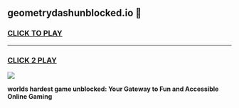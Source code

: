 
## geometrydashunblocked.io 👋
<h3>
<a href="https://premium.freeplayer.one?title=geometrydashunblocked.io&ref=14F">CLICK TO PLAY</a></h3>
<hr>

<h3>
<a href="https://premium.freeplayer.one?title=geometrydashunblocked.io&ref=14F">CLICK 2 PLAY</a>
  
</h3>

<a href="https://premium.freeplayer.one?title=geometrydashunblocked.io&ref=12F/"><img src="https://clearcache.store/games.png"></a>


**worlds hardest game unblocked: Your Gateway to Fun and Accessible Online Gaming**
